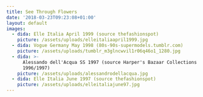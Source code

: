 ```yaml
---
title: See Through Flowers
date: '2018-03-23T09:23:08+01:00'
layout: default
images:
  - dida: Elle Italia April 1999 (source thefashionspot)
    picture: /assets/uploads/elleitaliaapril1999.jpg
  - dida: Vogue Germany May 1998 (80s-90s-supermodels.tumblr.com)
    picture: /assets/uploads/tumblr_m3glncwvil1r06q46o1_1280.jpg
  - dida: >-
      Alessando dell'Acqua SS 1997 (source Harper's Bazaar Collections Dec/Jan
      1996/1997)
    picture: /assets/uploads/alessandrodellacqua.jpg
  - dida: Elle Italia June 1997 (source thefashionspot)
    picture: /assets/uploads/elleitaliajune97.jpg
---
```


